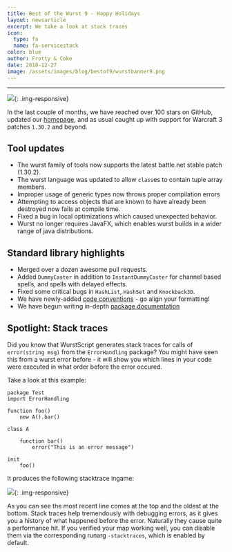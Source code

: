 ```yaml
---
title: Best of the Wurst 9 - Happy Holidays
layout: newsarticle
excerpt: We take a look at stack traces
icon:
  type: fa
  name: fa-servicestack
color: blue
author: Frotty & Coke
date: 2018-12-27
image: /assets/images/blog/bestof9/wurstbanner9.png
---
```

------

![](/assets/images/blog/bestof9/wurstbanner9.png){: .img-responsive}

In the last couple of months, we have reached over 100 stars on GitHub, updated our [homepage](https://wurstlang.org), and as usual caught up with support for Warcraft 3 patches `1.30.2` and beyond.


Tool updates
---
* The wurst family of tools now supports the latest battle.net stable patch (1.30.2).
* The wurst language was updated to allow `class`es to contain tuple array members.
* Improper usage of generic types now throws proper compilation errors
* Attempting to access objects that are known to have already been destroyed now fails at compile time.
* Fixed a bug in local optimizations which caused unexpected behavior.
* Wurst no longer requires JavaFX, which enables wurst builds in a wider range of java distributions.

Standard library highlights
---
* Merged over a dozen awesome pull requests.
* Added `DummyCaster` in addition to `InstantDummyCaster` for channel based spells, and spells with delayed effects.
* Fixed some critical bugs in `HashList`, `HashSet` and `Knockback3D`.
* We have newly-added [code conventions](https://wurstlang.org/manual.html#coding-conventions) - go align your formatting!
* We have begun writing in-depth [package documentation](https://wurstlang.org/stdlib)

Spotlight: Stack traces
---

Did you know that WurstScript generates stack traces for calls of `error(string msg)` from the `ErrorHandling` package?
You might have seen this from a wurst error before - it will show you which lines in your code were executed in what order before the error occured.

Take a look at this example:

```wurst
package Test
import ErrorHandling

function foo()
	new A().bar()

class A

	function bar()
		error("This is an error message")

init
	foo()
```

It produces the following stacktrace ingame:

![](/assets/images/blog/bestof9/stacktrace.png){: .img-responsive}

As you can see the most recent line comes at the top and the oldest at the bottom. Stack traces help tremendously with debugging errors, as it gives you a history of what happened before the error. Naturally they cause quite a performance hit. If you verified your map working well, you can disable them via the corresponding runarg `-stacktraces`, which is enabled by default.

